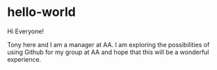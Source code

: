 # hello-world

Hi Everyone!

Tony here and I am a manager at AA.  I am exploring the possibilities of using Github for my group at AA and hope that this will be a wonderful experience.
